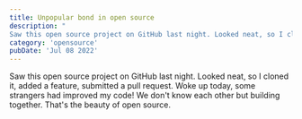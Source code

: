 ```yaml
---
title: Unpopular bond in open source
description: "
Saw this open source project on GitHub last night. Looked neat, so I cloned it, added a feature, submitted a pull request. Woke up today, some strangers had improved my code! We don't know each other but building together. That's the beauty of open source."
category: 'opensource'
pubDate: 'Jul 08 2022'
---
```


Saw this open source project on GitHub last night. Looked neat, so I cloned it, added a feature, submitted a pull request. Woke up today, some strangers had improved my code! We don't know each other but building together. That's the beauty of open source.